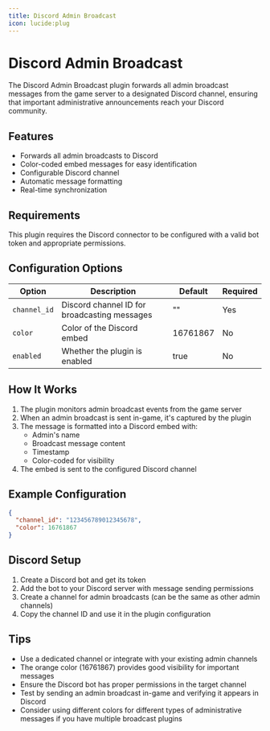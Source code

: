 ```yaml
---
title: Discord Admin Broadcast
icon: lucide:plug
---
```


# Discord Admin Broadcast

The Discord Admin Broadcast plugin forwards all admin broadcast messages from the game server to a designated Discord channel, ensuring that important administrative announcements reach your Discord community.

## Features

- Forwards all admin broadcasts to Discord
- Color-coded embed messages for easy identification
- Configurable Discord channel
- Automatic message formatting
- Real-time synchronization

## Requirements

This plugin requires the Discord connector to be configured with a valid bot token and appropriate permissions.

## Configuration Options

| Option | Description | Default | Required |
|--------|-------------|---------|----------|
| `channel_id` | Discord channel ID for broadcasting messages | "" | Yes |
| `color` | Color of the Discord embed | 16761867 | No |
| `enabled` | Whether the plugin is enabled | true | No |

## How It Works

1. The plugin monitors admin broadcast events from the game server
2. When an admin broadcast is sent in-game, it's captured by the plugin
3. The message is formatted into a Discord embed with:
   - Admin's name
   - Broadcast message content
   - Timestamp
   - Color-coded for visibility
4. The embed is sent to the configured Discord channel

## Example Configuration

```json
{
  "channel_id": "123456789012345678",
  "color": 16761867
}
```

## Discord Setup

1. Create a Discord bot and get its token
2. Add the bot to your Discord server with message sending permissions
3. Create a channel for admin broadcasts (can be the same as other admin channels)
4. Copy the channel ID and use it in the plugin configuration

## Tips

- Use a dedicated channel or integrate with your existing admin channels
- The orange color (16761867) provides good visibility for important messages
- Ensure the Discord bot has proper permissions in the target channel
- Test by sending an admin broadcast in-game and verifying it appears in Discord
- Consider using different colors for different types of administrative messages if you have multiple broadcast plugins
